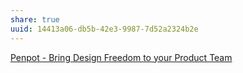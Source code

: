 ```yaml
---
share: true
uuid: 14413a06-db5b-42e3-9987-7d52a2324b2e
---
```

[Penpot - Bring Design Freedom to your Product Team](https://penpot.app/)